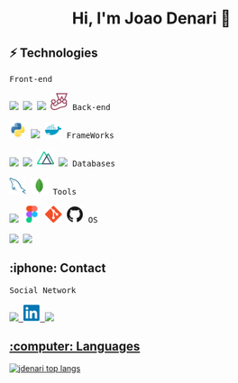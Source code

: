 <h1 align="center"> Hi, I'm Joao Denari 👋 </h1>

<h2>⚡ Technologies </h2>

<kbd>
   <kbd>Front-end</kbd>
    <br>
    <br>
    <img width="30px" src="https://cdn.jsdelivr.net/gh/devicons/devicon/icons/html5/html5-original.svg" /> 
    <img width="30px" src="https://cdn.jsdelivr.net/gh/devicons/devicon/icons/css3/css3-plain.svg" /> 
    <img width="30px" src="https://cdn.jsdelivr.net/gh/devicons/devicon/icons/javascript/javascript-original.svg" />
    <img width="30px" src="https://github.com/devicons/devicon/blob/v2.15.1/icons/jest/jest-plain.svg" />
  </kbd>
  <kbd>
    <kbd>Back-end</kbd>
    <br>
    <br>
    <img width="30px" src="https://github.com/devicons/devicon/blob/v2.15.1/icons/python/python-original.svg" />
    <img width="30px" src="https://cdn.jsdelivr.net/gh/devicons/devicon/icons/typescript/typescript-original.svg" />
    <img width="30px" src="https://github.com/devicons/devicon/blob/v2.15.1/icons/docker/docker-plain.svg" />
  </kbd>
  <kbd>
    <kbd>FrameWorks</kbd>
    <br>
    <br>
    <img width="30px" src="https://cdn.jsdelivr.net/gh/devicons/devicon/icons/bootstrap/bootstrap-original.svg" />
    <img width="30px" src="https://cdn.jsdelivr.net/gh/devicons/devicon/icons/vuejs/vuejs-original.svg" />
    <img width="30px" src="https://github.com/devicons/devicon/blob/v2.15.1/icons/nuxtjs/nuxtjs-original.svg" />
    <img width="30px" src="https://cdn.jsdelivr.net/gh/devicons/devicon/icons/nodejs/nodejs-original.svg" />
  </kbd>
  <kbd>
    <kbd>Databases</kbd>
     <br>
     <br>
     <img width="30px" src="https://github.com/devicons/devicon/blob/v2.15.1/icons/mysql/mysql-original.svg" />
     <img width="30px" src="https://github.com/devicons/devicon/blob/v2.15.1/icons/mongodb/mongodb-original.svg" />
   </kbd>
  <kbd>
    <kbd>Tools</kbd>
    <br>
    <br>
    <img width="30px" src="https://cdn.jsdelivr.net/gh/devicons/devicon/icons/vscode/vscode-original.svg" />
    <img width="30px" src="https://github.com/devicons/devicon/blob/v2.15.1/icons/figma/figma-original.svg" />
    <img width="30px" src="https://github.com/devicons/devicon/blob/v2.15.1/icons/git/git-original.svg" />
    <img width="30px" src="https://github.com/devicons/devicon/blob/v2.15.1/icons/github/github-original.svg" />
  </kbd>
  <kbd>
    <kbd>OS</kbd>
    <br>
    <br>
    <img width="30px" src="https://cdn.jsdelivr.net/gh/devicons/devicon/icons/linux/linux-original.svg" />
    <img width="30px" src="https://cdn.jsdelivr.net/gh/devicons/devicon/icons/windows8/windows8-original.svg" />
  </kbd>
  </kbd>

<h2>:iphone: Contact </h1>

<kbd>
   <kbd>Social Network</kbd>
   <br>
   <br>
   <a href="https://stackoverflow.com/users/19805304/jo%c3%a3o-denari" target="_blank"><img width="30px" src="https://upload.wikimedia.org/wikipedia/commons/e/ef/Stack_Overflow_icon.svg" />
   <a href="https://www.linkedin.com/in/jo%C3%A3o-vitor-denari-dos-santos/" target="_blank"><img width="30px" src="https://github.com/devicons/devicon/blob/v2.15.1/icons/linkedin/linkedin-original.svg" />
   <a href="https://instagram.com/joaodenari" target="_blank"><img width="30px" src="https://upload.wikimedia.org/wikipedia/commons/a/a5/Instagram_icon.png" />
 </kbd>

<h2>:computer: Languages </h3>

![jdenari top langs](https://github-readme-stats.vercel.app/api/top-langs/?username=jdenari&layout=compact&theme=buefy)
